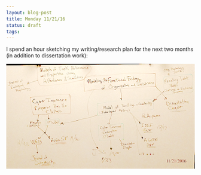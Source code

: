 ```yaml
---
layout: blog-post
title: Monday 11/21/16
status: draft
tags:
---
```


I spend an hour sketching my writing/research plan for the next two months (in addition to dissertation work):

<img class="resize" src="/assets/img/plan-640px.png" />



    

